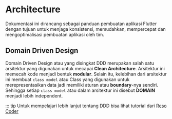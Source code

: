# Architecture

Dokumentasi ini dirancang sebagai panduan pembuatan aplikasi Flutter dengan tujuan untuk menjaga konsistensi, memudahkan, mempercepat dan mengoptimalisasi pembuatan aplikasi oleh tim.

## Domain Driven Design

Domain Driven Design atau yang disingkat DDD merupakan salah satu arsitektur yang digunakan untuk mecapai **Clean Architecture**. Arsitektur ini memecah kode menjadi bentuk **modular**. Selain itu, kelebihan dari arsitektur ini membuat `class model` atau Class yang digunakan untuk merepresentasikan data jadi memiliki aturan atau **boundary**-nya sendiri. Sehingga setiap `class model` atau dalam arsitektur ini disebut **DOMAIN** menjadi lebih independent.

::: tip
Untuk mempelajari lebih lanjut tentang DDD bisa lihat tutorial dari [Reso Coder](https://resocoder.com/2020/03/09/flutter-firebase-ddd-course-1-domain-driven-design-principles/) 
